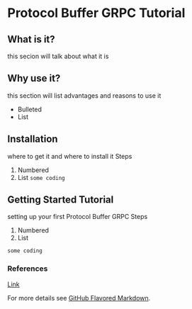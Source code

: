 # Protocol Buffer GRPC Tutorial

## What is it?
this secion will talk about what it is

## Why use it?
this section will list advantages and reasons to use it
- Bulleted
- List

## Installation
where to get it and where to install it
Steps
1. Numbered
2. List
`some coding`

## Getting Started Tutorial
setting up your first Protocol Buffer GRPC
Steps
1. Numbered
2. List

`some coding`

### References
[Link](url)

For more details see [GitHub Flavored Markdown](https://guides.github.com/features/mastering-markdown/).
